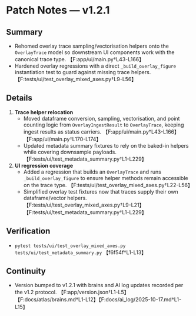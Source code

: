 # Patch Notes — v1.2.1

## Summary
- Rehomed overlay trace sampling/vectorisation helpers onto the `OverlayTrace` model so downstream UI components work with the canonical trace type. 【F:app/ui/main.py†L43-L166】
- Hardened overlay regressions with a direct `_build_overlay_figure` instantiation test to guard against missing trace helpers. 【F:tests/ui/test_overlay_mixed_axes.py†L9-L56】

## Details
1. **Trace helper relocation**
   - Moved dataframe conversion, sampling, vectorisation, and point counting logic from `OverlayIngestResult` to `OverlayTrace`, keeping ingest results as status carriers. 【F:app/ui/main.py†L43-L166】【F:app/ui/main.py†L170-L174】
   - Updated metadata summary fixtures to rely on the baked-in helpers while covering downsample payloads. 【F:tests/ui/test_metadata_summary.py†L1-L229】
2. **UI regression coverage**
   - Added a regression that builds an `OverlayTrace` and runs `_build_overlay_figure` to ensure helper methods remain accessible on the trace type. 【F:tests/ui/test_overlay_mixed_axes.py†L22-L56】
   - Simplified overlay test fixtures now that traces supply their own dataframe/vector helpers. 【F:tests/ui/test_overlay_mixed_axes.py†L9-L21】【F:tests/ui/test_metadata_summary.py†L1-L229】

## Verification
- `pytest tests/ui/test_overlay_mixed_axes.py tests/ui/test_metadata_summary.py` 【f6f54f†L1-L13】

## Continuity
- Version bumped to v1.2.1 with brains and AI log updates recorded per the v1.2 protocol. 【F:app/version.json†L1-L5】【F:docs/atlas/brains.md†L1-L12】【F:docs/ai_log/2025-10-17.md†L1-L15】
